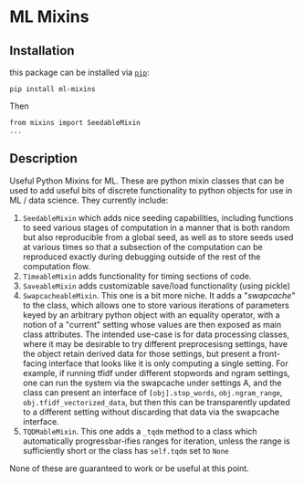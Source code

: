 # ML Mixins

## Installation

this package can be installed via [`pip`](https://pypi.org/project/ml-mixins/):

```
pip install ml-mixins
```

Then

```
from mixins import SeedableMixin
...
```

## Description

Useful Python Mixins for ML. These are python mixin classes that can be used to add useful bits of discrete
functionality to python objects for use in ML / data science. They currently include:

1. `SeedableMixin` which adds nice seeding capabilities, including functions to seed various stages of
    computation in a manner that is both random but also reproducible from a global seed, as well as to store
    seeds used at various times so that a subsection of the computation can be reproduced exactly during
    debugging outside of the rest of the computation flow.
2. `TimeableMixin` adds functionality for timing sections of code.
3. `SaveableMixin` adds customizable save/load functionality (using pickle)
4. `SwapcacheableMixin`. This one is a bit more niche. It adds a "_swapcache_" to the class, which allows
    one to store various iterations of parameters keyed by an arbitrary python object with an equality
    operator, with a notion of a "current" setting whose values are then exposed as main class attributes.
    The intended use-case is for data processing classes, where it may be desirable to try different
    preprocesisng settings, have the object retain derived data for those settings, but present a
    front-facing interface that looks like it is only computing a single setting. For example, if running
    tfidf under different stopwords and ngram settings, one can run the system via the swapcache under
    settings A, and the class can present an interface of `[obj].stop_words`, `obj.ngram_range`,
    `obj.tfidf_vectorized_data`, but then this can be transparently updated to a different setting without
    discarding that data via the swapcache interface.
5. `TQDMableMixin`. This one adds a `_tqdm` method to a class which automatically progressbar-ifies ranges
    for iteration, unless the range is sufficiently short or the class has `self.tqdm` set to `None`

None of these are guaranteed to work or be useful at this point.
